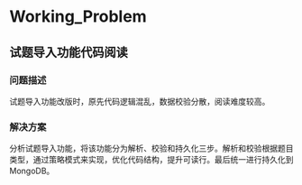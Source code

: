 # Working_Problem
## 试题导入功能代码阅读
### 问题描述
试题导入功能改版时，原先代码逻辑混乱，数据校验分散，阅读难度较高。



### 解决方案
分析试题导入功能，将该功能分为解析、校验和持久化三步。解析和校验根据题目类型，通过策略模式来实现，优化代码结构，提升可读行。最后统一进行持久化到MongoDB。





